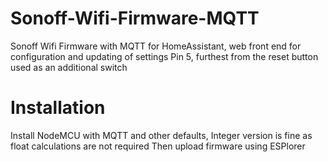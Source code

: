 # Sonoff-Wifi-Firmware-MQTT
Sonoff Wifi Firmware with MQTT for HomeAssistant, web front end for configuration and updating of settings
Pin 5, furthest from the reset button used as an additional switch

# Installation

Install NodeMCU with MQTT and other defaults, Integer version is fine as float calculations are not required
Then upload firmware using ESPlorer
